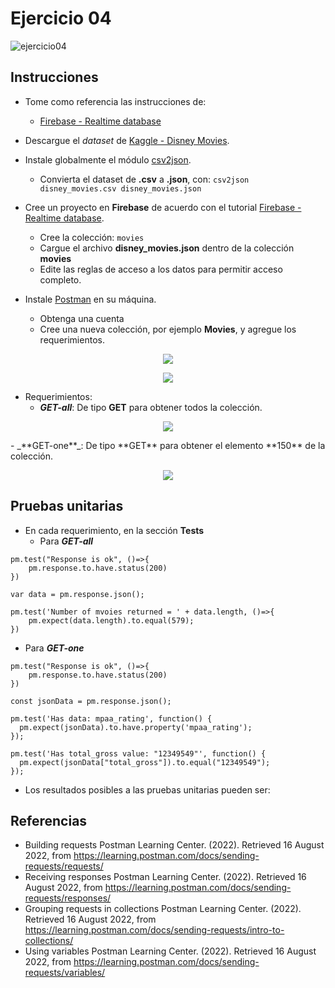 # Ejercicio 04

![ejercicio04](imagenes/ejercicio04.png)


## Instrucciones

* Tome como referencia las instrucciones de:

  + [Firebase - Realtime database](https://dawfiec.github.io/DAWM-2022/tutoriales/firebase_realtime_database.html)

* Descargue el _dataset_ de [Kaggle - Disney Movies](https://www.kaggle.com/datasets/prateekmaj21/disney-movies).
* Instale globalmente el módulo [csv2json](https://www.npmjs.com/package/csv2json).
  + Convierta el dataset de **.csv** a **.json**, con: `csv2json disney_movies.csv disney_movies.json`
* Cree un proyecto en **Firebase** de acuerdo con el tutorial [Firebase - Realtime database](https://dawfiec.github.io/DAWM-2022/tutoriales/firebase_realtime_database.html).
  + Cree la colección: `movies`
  + Cargue el archivo **disney_movies.json** dentro de la colección **movies**
  + Edite las reglas de acceso a los datos para permitir acceso completo.
* Instale [Postman](https://learning.postman.com/docs/getting-started/installation-and-updates/) en su máquina.
  + Obtenga una cuenta
  + Cree una nueva colección, por ejemplo **Movies**, y agregue los requerimientos.
<p align="center">  
  <img src="imagenes/collection.png">
</p>
<p align="center"> 
  <img src="imagenes/request.png">
</p>

  + Requerimientos:
    - _**GET-all**_: De tipo **GET** para obtener todos la colección.
<p align="center">  
  <img src="imagenes/GET-all.png">
</p>
    - _**GET-one**_: De tipo **GET** para obtener el elemento **150** de la colección.
<p align="center">  
  <img src="imagenes/GET-one.png">
</p>

    


## Pruebas unitarias

* En cada requerimiento, en la sección **Tests**
  + Para _**GET-all**_ 
```
pm.test("Response is ok", ()=>{
    pm.response.to.have.status(200)
})

var data = pm.response.json();

pm.test('Number of mvoies returned = ' + data.length, ()=>{
    pm.expect(data.length).to.equal(579);
})
```

  + Para _**GET-one**_ 
```
pm.test("Response is ok", ()=>{
    pm.response.to.have.status(200)
})

const jsonData = pm.response.json();

pm.test('Has data: mpaa_rating', function() {
  pm.expect(jsonData).to.have.property('mpaa_rating');
});

pm.test('Has total_gross value: "12349549"', function() {
  pm.expect(jsonData["total_gross"]).to.equal("12349549");
});
```


* Los resultados posibles a las pruebas unitarias pueden ser:


## Referencias 

* Building requests Postman Learning Center. (2022). Retrieved 16 August 2022, from https://learning.postman.com/docs/sending-requests/requests/
* Receiving responses Postman Learning Center. (2022). Retrieved 16 August 2022, from https://learning.postman.com/docs/sending-requests/responses/
* Grouping requests in collections Postman Learning Center. (2022). Retrieved 16 August 2022, from https://learning.postman.com/docs/sending-requests/intro-to-collections/
* Using variables Postman Learning Center. (2022). Retrieved 16 August 2022, from https://learning.postman.com/docs/sending-requests/variables/